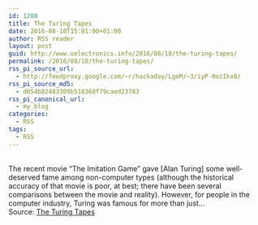 ```yaml
---
id: 1208
title: The Turing Tapes
date: 2016-08-18T15:01:00+01:00
author: RSS reader
layout: post
guid: http://www.uelectronics.info/2016/08/18/the-turing-tapes/
permalink: /2016/08/18/the-turing-tapes/
rss_pi_source_url:
  - http://feedproxy.google.com/~r/hackaday/LgoM/~3/iyP-0ozIkx0/
rss_pi_source_md5:
  - d054b82483309b518368f79caed23783
rss_pi_canonical_url:
  - my_blog
categories:
  - RSS
tags:
  - RSS
---
```

&#013;  
The recent movie “The Imitation Game” gave [Alan Turing] some well-deserved fame among non-computer types (although the historical accuracy of that movie is poor, at best; there have been several comparisons between the movie and reality). However, for people in the computer industry, Turing was famous for more than just…&#013;  
Source: <a href="http://feedproxy.google.com/~r/hackaday/LgoM/~3/iyP-0ozIkx0/" target="_blank">The Turing Tapes</a>